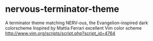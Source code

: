 # nervous-terminator-theme
A terminator theme matching NERV-ous, the Evangelion-inspired dark colorscheme
Inspired by Mattia Ferrari excellent Vim color scheme
http://www.vim.org/scripts/script.php?script_id=4764


